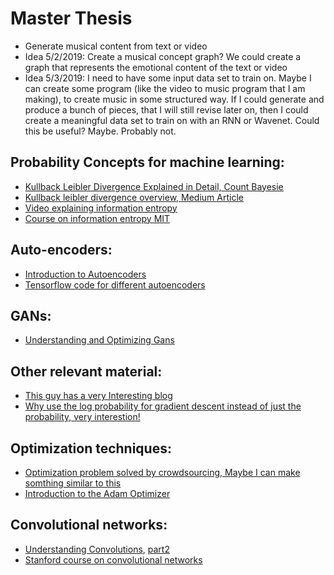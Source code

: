 # Master Thesis

* Generate musical content from text or video
* Idea 5/2/2019: Create a musical concept graph? We could create a graph that represents the emotional content of the text or video
* Idea 5/3/2019: I need to have some input data set to train on. Maybe I can create some program (like the video to music program that I am making), to create music in some structured way. If I could generate and produce a bunch of pieces, that I will still revise later on, then I could create a meaningful data set to train on with an RNN or Wavenet. Could this be useful? Maybe. Probably not.

## Probability Concepts for machine learning:
* [Kullback Leibler Divergence Explained in Detail, Count Bayesie](https://www.countbayesie.com/blog/2017/5/9/kullback-leibler-divergence-explained)
* [Kullback leibler divergence overview, Medium Article](https://medium.com/@samsachedina/demystified-kullback-leibler-divergence-3971f956ef34)
* [Video explaining information entropy](https://www.youtube.com/watch?v=LodZWzrbayY)
* [Course on information entropy MIT](https://www.youtube.com/watch?list=PLDDE03B3BDCA1D9B1&v=phxsQrZQupo)

## Auto-encoders:
* [Introduction to Autoencoders](https://towardsdatascience.com/deep-inside-autoencoders-7e41f319999f)
* [Tensorflow code for different autoencoders](https://github.com/nathanhubens/Autoencoders)

## GANs:
* [Understanding and Optimizing Gans](https://towardsdatascience.com/understanding-and-optimizing-gans-going-back-to-first-principles-e5df8835ae18)

## Other relevant material:
* [This guy has a very Interesting blog](https://www.countbayesie.com/all-posts)
* [Why use the log probability for gradient descent instead of just the probability, very interestion!](https://stats.stackexchange.com/questions/174481/why-to-optimize-max-log-probability-instead-of-probability)

## Optimization techniques:
* [Optimization problem solved by crowdsourcing, Maybe I can make somthing similar to this](https://koyama.xyz/project/sequential_line_search/)
* [Introduction to the Adam Optimizer](https://machinelearningmastery.com/adam-optimization-algorithm-for-deep-learning/)

## Convolutional networks:
* [Understanding Convolutions](https://adeshpande3.github.io/A-Beginner%27s-Guide-To-Understanding-Convolutional-Neural-Networks/), [part2](
https://adeshpande3.github.io/adeshpande3.github.io/A-Beginner's-Guide-To-Understanding-Convolutional-Neural-Networks-Part-2/)
* [Stanford course on convolutional networks](http://cs231n.github.io/)



